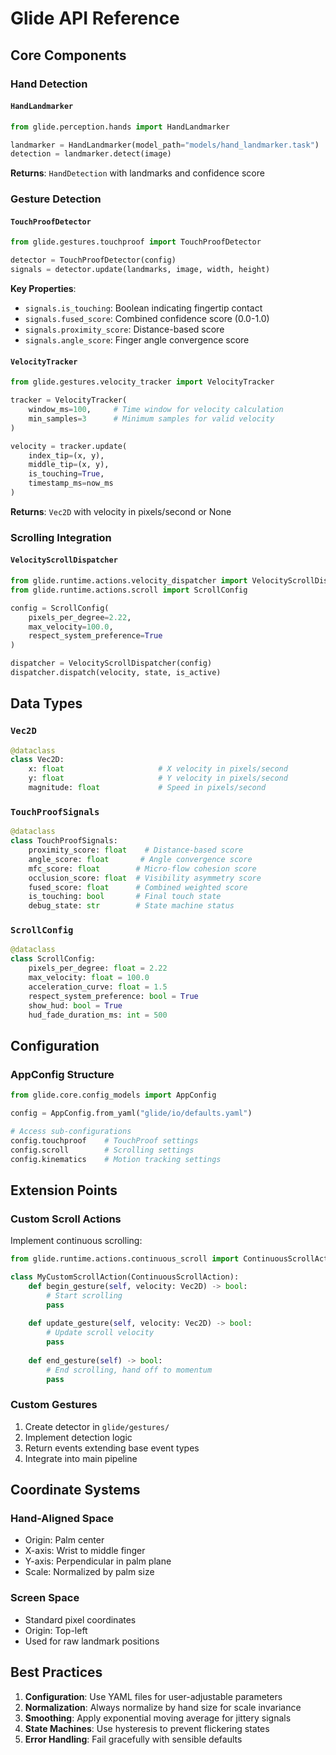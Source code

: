 # Glide API Reference

## Core Components

### Hand Detection

#### `HandLandmarker`
```python
from glide.perception.hands import HandLandmarker

landmarker = HandLandmarker(model_path="models/hand_landmarker.task")
detection = landmarker.detect(image)
```

**Returns**: `HandDetection` with landmarks and confidence score

### Gesture Detection

#### `TouchProofDetector`
```python
from glide.gestures.touchproof import TouchProofDetector

detector = TouchProofDetector(config)
signals = detector.update(landmarks, image, width, height)
```

**Key Properties**:
- `signals.is_touching`: Boolean indicating fingertip contact
- `signals.fused_score`: Combined confidence score (0.0-1.0)
- `signals.proximity_score`: Distance-based score
- `signals.angle_score`: Finger angle convergence score

#### `VelocityTracker`
```python
from glide.gestures.velocity_tracker import VelocityTracker

tracker = VelocityTracker(
    window_ms=100,     # Time window for velocity calculation
    min_samples=3      # Minimum samples for valid velocity
)

velocity = tracker.update(
    index_tip=(x, y),
    middle_tip=(x, y),
    is_touching=True,
    timestamp_ms=now_ms
)
```

**Returns**: `Vec2D` with velocity in pixels/second or None

### Scrolling Integration

#### `VelocityScrollDispatcher`
```python
from glide.runtime.actions.velocity_dispatcher import VelocityScrollDispatcher
from glide.runtime.actions.scroll import ScrollConfig

config = ScrollConfig(
    pixels_per_degree=2.22,
    max_velocity=100.0,
    respect_system_preference=True
)

dispatcher = VelocityScrollDispatcher(config)
dispatcher.dispatch(velocity, state, is_active)
```

## Data Types

### `Vec2D`
```python
@dataclass
class Vec2D:
    x: float                     # X velocity in pixels/second
    y: float                     # Y velocity in pixels/second
    magnitude: float             # Speed in pixels/second
```

### `TouchProofSignals`
```python
@dataclass
class TouchProofSignals:
    proximity_score: float    # Distance-based score
    angle_score: float       # Angle convergence score
    mfc_score: float        # Micro-flow cohesion score
    occlusion_score: float  # Visibility asymmetry score
    fused_score: float      # Combined weighted score
    is_touching: bool       # Final touch state
    debug_state: str        # State machine status
```

### `ScrollConfig`
```python
@dataclass
class ScrollConfig:
    pixels_per_degree: float = 2.22
    max_velocity: float = 100.0
    acceleration_curve: float = 1.5
    respect_system_preference: bool = True
    show_hud: bool = True
    hud_fade_duration_ms: int = 500
```

## Configuration

### AppConfig Structure
```python
from glide.core.config_models import AppConfig

config = AppConfig.from_yaml("glide/io/defaults.yaml")

# Access sub-configurations
config.touchproof    # TouchProof settings
config.scroll        # Scrolling settings
config.kinematics    # Motion tracking settings
```

## Extension Points

### Custom Scroll Actions

Implement continuous scrolling:

```python
from glide.runtime.actions.continuous_scroll import ContinuousScrollAction

class MyCustomScrollAction(ContinuousScrollAction):
    def begin_gesture(self, velocity: Vec2D) -> bool:
        # Start scrolling
        pass
    
    def update_gesture(self, velocity: Vec2D) -> bool:
        # Update scroll velocity
        pass
        
    def end_gesture(self) -> bool:
        # End scrolling, hand off to momentum
        pass
```

### Custom Gestures

1. Create detector in `glide/gestures/`
2. Implement detection logic
3. Return events extending base event types
4. Integrate into main pipeline

## Coordinate Systems

### Hand-Aligned Space
- Origin: Palm center
- X-axis: Wrist to middle finger
- Y-axis: Perpendicular in palm plane
- Scale: Normalized by palm size

### Screen Space
- Standard pixel coordinates
- Origin: Top-left
- Used for raw landmark positions

## Best Practices

1. **Configuration**: Use YAML files for user-adjustable parameters
2. **Normalization**: Always normalize by hand size for scale invariance
3. **Smoothing**: Apply exponential moving average for jittery signals
4. **State Machines**: Use hysteresis to prevent flickering states
5. **Error Handling**: Fail gracefully with sensible defaults